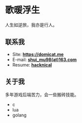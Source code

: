 # 歌暖浮生

人生如逆旅，我亦是行人。

<!-- slide -->
## 联系我

- Site: **<https://domicat.me>**
- E-mail: **[shui_mu98(at)163.com](mailto:shui_mu98@163.com)**
- Resume: **[hacknical](https://hacknical.com/shuimu98/resume?locale=zh)**

<!-- slide -->
## 关于我

多年游戏后端苦力，会一些搬砖技能。
- c
- lua
- golang
